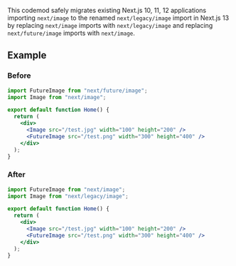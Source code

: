 This codemod safely migrates existing Next.js 10, 11, 12 applications importing `next/image` to the renamed `next/legacy/image` import in Next.js 13 by replacing `next/image` imports with `next/legacy/image` and replacing `next/future/image` imports with `next/image`.

## Example

### Before

```jsx
import FutureImage from "next/future/image";
import Image from "next/image";

export default function Home() {
  return (
    <div>
      <Image src="/test.jpg" width="100" height="200" />
      <FutureImage src="/test.png" width="300" height="400" />
    </div>
  );
}
```

### After

```jsx
import FutureImage from "next/image";
import Image from "next/legacy/image";

export default function Home() {
  return (
    <div>
      <Image src="/test.jpg" width="100" height="200" />
      <FutureImage src="/test.png" width="300" height="400" />
    </div>
  );
}
```
